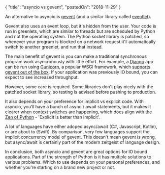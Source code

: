 {
    "title": "asyncio vs gevent",
    "postedOn": "2018-11-29"
}

<!-- start -->

An alternative to asyncio is [gevent](http://www.gevent.org/) (and a similar library called [eventlet](http://eventlet.net/)).

Gevent also uses an event loop, but it's hidden from the user. Your code is run in greenlets, which are similar to threads but are scheduled by Python and not the operating system. The Python socket library is patched, so whenever your program is blocked on a network request it'll automatically switch to another greenlet, and run that instead.

The main benefit of gevent is you can make a traditional synchronous program work asyncronously with little effort. For example, a [Django](https://djangoproject.com) app can be run using [Gunicorn](http://docs.gunicorn.org/en/stable/), a popular WSGI framework, which [supports gevent out of the box](http://docs.gunicorn.org/en/stable/settings.html). If your application was previously IO bound, you can expect to see increased throughput.

However, some care is required. Some libraries don't play nicely with the patched socket library, so testing is advised before pushing to production.

It also depends on your preference for implicit vs explicit code. With asyncio, you'll have a bunch of async / await statements, but it makes it clearer when context switches are happening, which does align with the [Zen of Python](https://www.python.org/dev/peps/pep-0020/) - 'Explicit is better than implicit'.

A lot of languages have either adoped async/await (C#, Javascript, Kotlin), or are about to (Swift). By comparison, very few languages support the implicit concurrency model of gevent. This doesn't mean gevent is wrong, but async/await is certainly part of the modern zeitgeist of language design.

In conclusion, both asyncio and gevent are great options for IO bound applications. Part of the strength of Python is it has multiple solutions to various problems. Which to use depends on your personal preferences, and whether you're starting on a brand new project or not.
